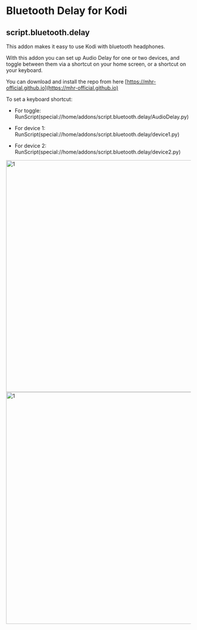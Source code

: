# Bluetooth Delay for Kodi
## script.bluetooth.delay
This addon makes it easy to use Kodi with bluetooth headphones.

With this addon you can set up Audio Delay for one or two devices, and toggle between them via a shortcut on your home screen, or a shortcut on your keyboard.

You can download and install the repo from here [https://mhr-official.github.io](https://mhr-official.github.io)

To set a keyboard shortcut:

* For toggle:  RunScript(special://home/addons/script.bluetooth.delay/AudioDelay.py)

* For device 1:  RunScript(special://home/addons/script.bluetooth.delay/device1.py)

* For device 2:  RunScript(special://home/addons/script.bluetooth.delay/device2.py)

<img width="633" alt="1" src="https://user-images.githubusercontent.com/75268095/148041185-eedda990-01a0-4985-84e5-fe9e6ccaa2a6.png">

<img width="633" alt="1" src="https://user-images.githubusercontent.com/75268095/149763874-1bde8e2a-3c48-4e03-a2ec-cef58ada18ae.png">
